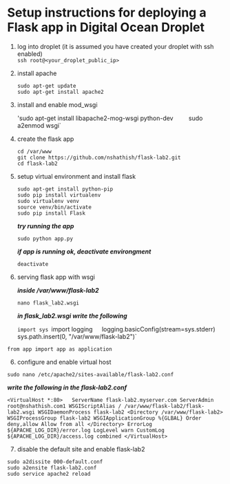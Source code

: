 # Setup instructions for deploying a Flask app in Digital Ocean Droplet

1. log into droplet (it is assumed you have created your droplet with ssh enabled)  
    `ssh root@<your_droplet_public_ip>`
  
2. install apache  

    `sudo apt-get update`    
    `sudo apt-get install apache2`
  
3. install and enable mod_wsgi    

    'sudo apt-get install libapache2-mog-wsgi python-dev`    
    `sudo a2enmod wsgi`
  
4. create the flask app  

    `cd /var/www`  
    `git clone https://github.com/nshathish/flask-lab2.git`  
    `cd flask-lab2`
        
4. setup virtual environment and install flask
    
    `sudo apt-get install python-pip`  
    `sudo pip install virtualenv`  
    `sudo virtualenv venv`  
    `source venv/bin/activate`    
    `sudo pip install Flask`
  
    **_try running the app_**
  
    `sudo python app.py`

    **_if app is running ok, deactivate environgment_**
  
    `deactivate`
  
5. serving flask app with wsgi

    **_inside /var/www/flask-lab2_**
  
    `nano flask_lab2.wsgi`
  
    **_in flask_lab2.wsgi write the following_**
  
    `import sys
  `import logging`  
  `logging.basicConfig(stream=sys.stderr)`  
  `sys.path.insert(0, "/var/www/flask-lab2")`  
  
  `from app import app as application` 
  
6. configure and enable virtual host

  `sudo nano /etc/apache2/sites-available/flask-lab2.conf`
  
  **_write the following in the flask-lab2.conf_**
  
  `<VirtualHost *:80>  
      ServerName flask-lab2.myserver.com
      ServerAdmin root@nshathish.com1
      WSGIScriptAlias / /var/www/flask-lab2/flask-lab2.wsgi
      WSGIDaemonProcess flask-lab2
      <Directory /var/www/flask-lab2>
          WSGIProcessGroup flask-lab2
          WSGIApplicationGroup %{GLBAL}
          Order deny,allow
          Allow from all
      </Directory>
      ErrorLog ${APACHE_LOG_DIR}/error.log
      LogLevel warn
      CustomLog ${APACHE_LOG_DIR}/access.log combined
  </VirtualHost>`
  
7. disable the default site and enable flask-lab2

  `sudo a2dissite 000-default.conf`  
  `sudo a2ensite flask-lab2.conf`  
  `sudo service apache2 reload`  
  
  
  
  
  
      
      
